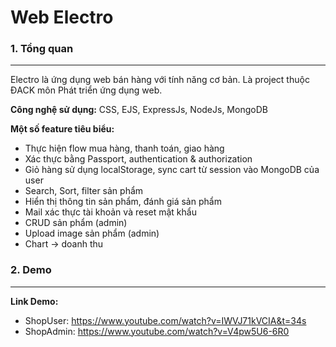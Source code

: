 # Web Electro

### 1. Tổng quan
---
 Electro là ứng dụng web bán hàng với tính năng cơ bản. Là project thuộc ĐACK môn Phát triển ứng dụng web.

**Công nghệ sử dụng:** CSS, EJS, ExpressJs, NodeJs, MongoDB

**Một số feature tiêu biểu:**
 - Thực hiện flow mua hàng, thanh toán, giao hàng
 - Xác thực bằng Passport, authentication & authorization
 - Giỏ hàng sử dụng localStorage, sync cart từ session vào MongoDB của user
 - Search, Sort, filter sản phẩm
 - Hiển thị thông tin sản phẩm, đánh giá sản phẩm
 - Mail xác thực tài khoản và reset mật khẩu
 - CRUD sản phẩm (admin)
 - Upload image sản phẩm (admin)
 - Chart -> doanh thu

### 2. Demo
---
**Link Demo:**
- ShopUser: https://www.youtube.com/watch?v=IWVJ71kVCIA&t=34s
- ShopAdmin: https://www.youtube.com/watch?v=V4pw5U6-6R0



